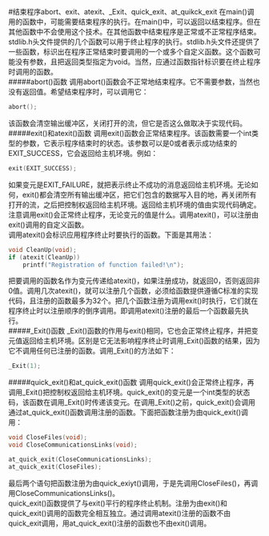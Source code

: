 #结束程序abort、exit、atexit、_Exit、quick_exit、at_quikck_exit
在main()调用的函数中，可能需要结束程序的执行。在main()中，可以返回以结束程序。但在其他函数中不会使用这个技术。在其他函数中结束程序是正常或不正常程序结束。        
stdlib.h头文件提供的几个函数可以用于终止程序的执行。stdlib.h头文件还提供了一些函数，标识出在程序正常结束时要调用的一个或多个自定义函数。这个函数可能没有参数，且把返回类型指定为void。当然，应通过函数指针标识要在终止程序时调用的函数。       
#####abort()函数
调用abort()函数会不正常地结束程序。它不需要参数，当然也没有返回值。希望结束程序时，可以调用它：
```c
abort();
```
该函数会清空输出缓冲区，关闭打开的流，但它是否这么做取决于实现代码。       
#####exit()和atexit()函数
调用exit()函数会正常结束程序。该函数需要一个int类型的参数，它表示程序结束时的状态。该参数可以是0或者表示成功结束的EXIT_SUCCESS，它会返回给主机环境。例如：
```c
exit(EXIT_SUCCESS);
```
如果变元是EXIT_FAILURE，就把表示终止不成功的消息返回给主机环境。无论如何，exit()都会清空所有输出缓冲区，把它们包含的数据写入目的地，再关闭所有打开的流，之后把控制权返回给主机环境。返回给主机环境的值由实现代码确定。注意调用exit()会正常终止程序，无论变元的值是什么。调用atexit()，可以注册由exit()调用的自定义函数。         
调用atexit()会标识应用程序终止时要执行的函数。下面是其用法：
```c
void CleanUp(void);
if (atexit(CleanUp))
	printf("Registration of function failed!\n");
```
把要调用的函数名作为变元传递给atexit()，如果注册成功，就返回0，否则返回非0值。调用几次atexit()，就可以注册几个函数，必须给函数提供遵循C标准的实现代码，且注册的函数最多为32个。把几个函数注册为调用exit()时执行，它们就在程序终止时以注册顺序的倒序调用。即调用atexit()注册的最后一个函数最先执行。      
#####_Exit()函数
_Exit()函数的作用与exit()相同，它也会正常终止程序，并把变元值返回给主机环境。区别是它无法影响程序终止时调用_Exit()函数的结果，因为它不调用任何已注册的函数。调用_Exit()的方法如下：
```c
_Exit(1);
```
#####quick_exit()和at_quick_exit()函数
调用quick_exit()会正常终止程序，再调用_Exit()把控制权返回给主机环境。quick_exit()的变元是一个int类型的状态码，该函数在调用_Exit()时传递该变元。在调用_Exit()之前，quick_exit()会调用通过at_quick_exit()函数调用注册的函数。下面把函数注册为由quick_exit()调用：
```c
void CloseFiles(void);
void CloseCommunicationsLinks(void);

at_quick_exit(CloseCommunicationsLinks);
at_quick_exit(CloseFiles);
```
最后两个语句把函数注册为由quick_exiyt()调用，于是先调用CloseFiles()，再调用CloseCommunicationsLinks()。        
quick_exit()函数提供了与exit()平行的程序终止机制。注册为由exit()和quick_exit()调用的函数完全相互独立。通过调用atexit()注册的函数不由quick_exit调用，用at_quick_exit()注册的函数也不由exit()调用。       
